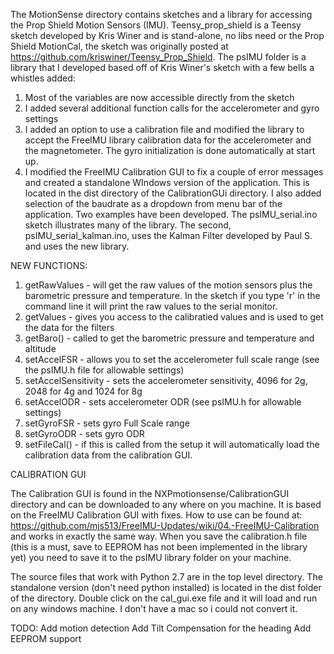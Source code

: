 The MotionSense directory contains sketches and a library for accessing the Prop Shield Motion Sensors (IMU).  Teensy_prop_shield is a Teensy sketch developed by Kris Winer and is stand-alone, no libs need or the Prop Shield MotionCal, the sketch was originally posted at https://github.com/kriswiner/Teensy_Prop_Shield.  The psIMU folder is a library that I developed based off of Kris Winer's sketch with a few bells a whistles added:
1. Most of the variables are now accessible directly from the sketch
2. I added several additional function calls for the accelerometer and gyro settings
3. I added an option to use a calibration file and modified the library to accept the FreeIMU library calibration data for the accelerometer and the magnetometer.  The gyro initialization is done automatically at start up.
4. I modified the FreeIMU Calibration GUI to fix a couple of error messages and created a standalone WIndows version of the application.  This is located in the dist directory of the CalibrationGUi directory.  I also added selection of the baudrate as a dropdown from menu bar of the application.
Two examples have been developed.  The psIMU_serial.ino sketch illustrates many of the library.  The second, psIMU_serial_kalman.ino, uses the Kalman Filter developed by Paul S. and uses the new library.

NEW FUNCTIONS:
1.  getRawValues - will get the raw values of the motion sensors plus the barometric pressure and temperature.  In the sketch if you type 'r' in the command line it will print the raw values to the serial monitor.
2.	getValues - gives you access to the calibratied values and is used to get the data for the filters
3.  getBaro() - called to get the barometric pressure and temperature and altitude
4.  setAccelFSR - allows you to set the accelerometer full scale range (see the psIMU.h file for allowable settings)
5.  setAccelSensitivity - sets the accelerometer sensitivity, 4096 for 2g, 2048 for 4g and 1024 for 8g
6.  setAccelODR - sets accelerometer ODR (see psIMU.h for allowable settings)
7.	setGyroFSR -  sets gyro Full Scale range
8.  setGyroODR - sets gyro ODR
9.	setFileCal() - if this is called from the setup it will automatically load the calibration data from the calibration GUI.

CALIBRATION GUI

The Calibration GUI is found in the NXPmotionsense/CalibrationGUI directory and can be downloaded to any where on you machine.  It is based on the FreeIMU Calibration GUI with fixes.  How to use can be found at: https://github.com/mjs513/FreeIMU-Updates/wiki/04.-FreeIMU-Calibration and works in exactly the same way.  When you save the calibration.h file (this is a must, save to EEPROM has not been implemented in the library yet) you need to save it to the psIMU library folder on your machine.

The source files that work with Python 2.7 are in the top level directory.  The standalone version (don't need python installed) is located in the dist folder of the directory.  Double click on the cal_gui.exe file and it will load and run on any windows machine.  I don't have a mac so i could not convert it.

TODO:
Add motion detection
Add Tilt Compensation for the heading
Add EEPROM support
